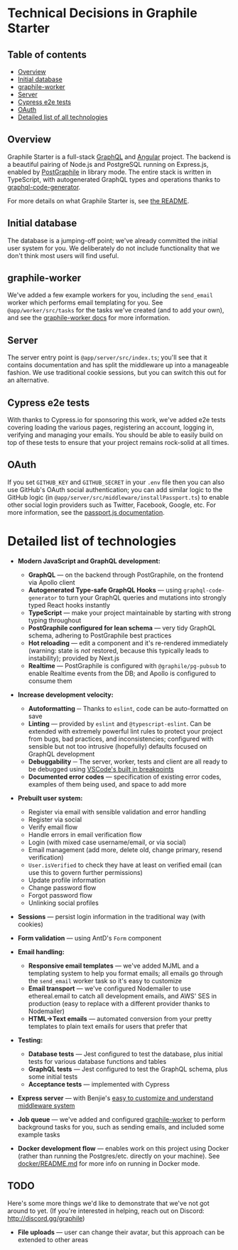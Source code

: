 # Technical Decisions in Graphile Starter

## Table of contents

- [Overview](#overview)
- [Initial database](#initial-database)
- [graphile-worker](#graphile-worker)
- [Server](#server)
- [Cypress e2e tests](#cypress-e2e-tests)
- [OAuth](#oauth)
- [Detailed list of all technologies](#detailed-list-of-all-technologies)

## Overview

Graphile Starter is a full-stack [GraphQL](https://graphql.org/learn/) and
[Angular](https://angular.io/) project. The backend is a beautiful pairing of
Node.js and PostgreSQL running on Express.js, enabled by
[PostGraphile](https://www.graphile.org/postgraphile/) in library mode. The
entire stack is written in TypeScript, with autogenerated GraphQL types and
operations thanks to
[graphql-code-generator](https://github.com/dotansimha/graphql-code-generator).

For more details on what Graphile Starter is, see [the README](./README.md).

## Initial database

The database is a jumping-off point; we've already committed the initial user
system for you. We deliberately do not include functionality that we don't think
most users will find useful.

## graphile-worker

We've added a few example workers for you, including the `send_email` worker
which performs email templating for you. See `@app/worker/src/tasks` for the
tasks we've created (and to add your own), and see the
[graphile-worker docs](https://github.com/graphile/worker) for more information.

## Server

The server entry point is `@app/server/src/index.ts`; you'll see that it
contains documentation and has split the middleware up into a manageable
fashion. We use traditional cookie sessions, but you can switch this out for an
alternative.

## Cypress e2e tests

With thanks to Cypress.io for sponsoring this work, we've added e2e tests
covering loading the various pages, registering an account, logging in,
verifying and managing your emails. You should be able to easily build on top of
these tests to ensure that your project remains rock-solid at all times.

## OAuth

If you set `GITHUB_KEY` and `GITHUB_SECRET` in your `.env` file then you can
also use GitHub's OAuth social authentication; you can add similar logic to the
GitHub logic (in `@app/server/src/middleware/installPassport.ts`) to enable
other social login providers such as Twitter, Facebook, Google, etc. For more
information, see the
[passport.js documentation](http://www.passportjs.org/docs/).

# Detailed list of technologies

- **Modern JavaScript and GraphQL development:**

  - **GraphQL** — on the backend through PostGraphile, on the frontend via
    Apollo client
  - **Autogenerated Type-safe GraphQL Hooks** — using `graphql-code-generator`
    to turn your GraphQL queries and mutations into strongly typed React hooks
    instantly
  - **TypeScript** — make your project maintainable by starting with strong
    typing throughout
  - **PostGraphile configured for lean schema** — very tidy GraphQL schema,
    adhering to PostGraphile best practices
  - **Hot reloading** — edit a component and it's re-rendered immediately
    (warning: state is _not_ restored, because this typically leads to
    instability); provided by Next.js
  - **Realtime** — PostGraphile is configured with `@graphile/pg-pubsub` to
    enable Realtime events from the DB; and Apollo is configured to consume them

* **Increase development velocity:**

  - **Autoformatting** ─ Thanks to `eslint`, code can be auto-formatted on save
  - **Linting** — provided by `eslint` and `@typescript-eslint`. Can be extended
    with extremely powerful lint rules to protect your project from bugs, bad
    practices, and inconsistencies; configured with sensible but not too
    intrusive (hopefully) defaults focused on GraphQL development
  - **Debuggability** ─ The server, worker, tests and client are all ready to be
    debugged using
    [VSCode's built in breakpoints](https://code.visualstudio.com/docs/editor/debugging)
  - **Documented error codes** — specification of existing error codes, examples
    of them being used, and space to add more

* **Prebuilt user system:**

  - Register via email with sensible validation and error handling
  - Register via social
  - Verify email flow
  - Handle errors in email verification flow
  - Login (with mixed case username/email, or via social)
  - Email management (add more, delete old, change primary, resend verification)
  - `User.isVerified` to check they have at least on verified email (can use
    this to govern further permissions)
  - Update profile information
  - Change password flow
  - Forgot password flow
  - Unlinking social profiles

* **Sessions** — persist login information in the traditional way (with cookies)
* **Form validation** — using AntD's `Form` component
* **Email handling:**
  - **Responsive email templates** — we've added MJML and a templating system to
    help you format emails; all emails go through the `send_email` worker task
    so it's easy to customize
  - **Email transport** — we've configured Nodemailer to use ethereal.email to
    catch all development emails, and AWS' SES in production (easy to replace
    with a different provider thanks to Nodemailer)
  - **HTML→Text emails** — automated conversion from your pretty templates to
    plain text emails for users that prefer that
* **Testing:**
  - **Database tests** — Jest configured to test the database, plus initial
    tests for various database functions and tables
  - **GraphQL tests** — Jest configured to test the GraphQL schema, plus some
    initial tests
  - **Acceptance tests** — implemented with Cypress

- **Express server** — with Benjie's
  [easy to customize and understand middleware system](@app/server/src/index.ts)

- **Job queue** — we've added and configured
  <a href="https://github.com/graphile/worker">graphile-worker</a> to perform
  background tasks for you, such as sending emails, and included some example
  tasks

* **Docker development flow** — enables work on this project using Docker
  (rather than running the Postgres/etc. directly on your machine). See
  [docker/README.md](docker/README.md) for more info on running in Docker mode.

## TODO

Here's some more things we'd like to demonstrate that we've not got around to
yet. (If you're interested in helping, reach out on Discord:
http://discord.gg/graphile)

- **File uploads** — user can change their avatar, but this approach can be
  extended to other areas
